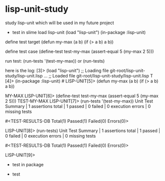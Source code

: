 # lisp-unit-study
study lisp-unit which will be used in my future project


* test in slime
load lisp-unit
(load "lisp-unit")
(in-package :lisp-unit)

define test target
(defun my-max (a b)
  (if (> a b) a b))

define test case
(define-test test-my-max
  (assert-equal 5 (my-max 2 5)))

run test:
(run-tests '(test-my-max))
or 
(run-tests)

here is the log:
[3]> (load "lisp-unit")
;; Loading file git-root/lisp-unit-study/lisp-unit.lisp ...
;; Loaded file git-root/lisp-unit-study/lisp-unit.lisp
T
[4]> (in-package :lisp-unit)
#<PACKAGE LISP-UNIT>
LISP-UNIT[5]> (defun my-max (a b)
  (if (> a b) a b))

MY-MAX
LISP-UNIT[6]> (define-test test-my-max
  (assert-equal 5 (my-max 2 5)))
TEST-MY-MAX
LISP-UNIT[7]> (run-tests '(test-my-max))
Unit Test Summary
 | 1 assertions total
 | 1 passed
 | 0 failed
 | 0 execution errors
 | 0 missing tests

#<TEST-RESULTS-DB Total(1) Passed(1) Failed(0) Errors(0)>

LISP-UNIT[8]> (run-tests)
Unit Test Summary
 | 1 assertions total
 | 1 passed
 | 0 failed
 | 0 execution errors
 | 0 missing tests

#<TEST-RESULTS-DB Total(1) Passed(1) Failed(0) Errors(0)>

LISP-UNIT[9]> 

* test in package


* test 